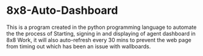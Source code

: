 # 8x8-Auto-Dashboard

This is a program created in the python programming language to automate the the process of Starting, signing in and displaying of 
agent dashboard in 8x8 Work, it will also auto-refresh every 30 mins to prevent the web page from timing out which has 
been an issue with wallboards.
